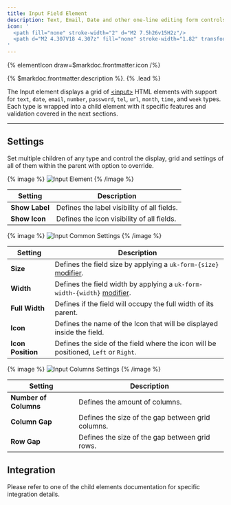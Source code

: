 ```yaml
---
title: Input Field Element
description: Text, Email, Date and other one-line editing form controls
icon: '
  <path fill="none" stroke-width="2" d="M2 7.5h26v15H2z"/>
  <path d="M2 4.307V18 4.307z" fill="none" stroke-width="1.82" transform="matrix(1 0 0 .601 4.5982 8.74573)"/>
'
---
```


{% elementIcon draw=$markdoc.frontmatter.icon /%}

{% $markdoc.frontmatter.description %}. {% .lead %}

The Input element displays a grid of [\<input\>](https://developer.mozilla.org/en-US/docs/Web/HTML/Element/input) HTML elements with support for `text`, `date`, `email`, `number`, `password`, `tel`, `url`, `month`, `time`, and `week` types. Each type is wrapped into a child element with it specific features and validation covered in the next sections.

---

## Settings

Set multiple children of any type and control the display, grid and settings of all of them within the parent with option to override.

{% image %}
![Input Element](/assets/ytp/forms/fields/input.webp)
{% /image %}

| Setting | Description |
| ------- | ----------- |
| **Show Label** | Defines the label visibility of all fields. |
| **Show Icon** | Defines the icon visibility of all fields. |

{% image %}
![Input Common Settings](/assets/ytp/forms/fields/input-commons.webp)
{% /image %}

| Setting | Description |
| ------ | ----------- |
| **Size** | Defines the field size by applying a `uk-form-{size}` [modifier](https://getuikit.com/docs/form#size-modifiers). |
| **Width** | Defines the field width by applying a `uk-form-width-{width}` [modifier](https://getuikit.com/docs/form#width-modifiers). |
| **Full Width** | Defines if the field will occupy the full width of its parent. |
| **Icon** | Defines the name of the Icon that will be displayed inside the field. |
| **Icon Position** | Defines the side of the field where the icon will be positioned, `Left` or `Right`. |

{% image %}
![Input Columns Settings](/assets/ytp/forms/fields/input-grid.webp)
{% /image %}

| Setting | Description |
| ------- | ----------- |
| **Number of Columns** | Defines the amount of columns. |
| **Column Gap** | Defines the size of the gap between grid columns. |
| **Row Gap** | Defines the size of the gap between grid rows. |

## Integration

Please refer to one of the child elements documentation for specific integration details.
